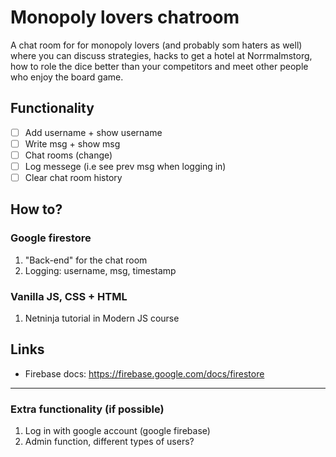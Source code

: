 # Monopoly lovers chatroom
A chat room for for monopoly lovers (and probably som haters as well) where you can discuss strategies, hacks to get a hotel at Norrmalmstorg, how to role the dice better than your competitors and meet other people who enjoy the board game. 


## Functionality
* [  ] Add username + show username 
* [  ] Write msg + show msg
* [  ] Chat rooms (change)
* [  ] Log messege (i.e see prev msg when logging in)
* [  ] Clear chat room history

## How to?
### Google firestore
1. "Back-end" for the chat room 
2. Logging: username, msg, timestamp
### Vanilla JS, CSS + HTML
1. Netninja tutorial in Modern JS course

## Links
* Firebase docs: https://firebase.google.com/docs/firestore

___

### Extra functionality (if possible)
1. Log in with google account (google firebase)
2. Admin function, different types of users?